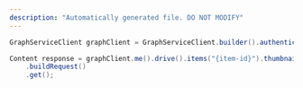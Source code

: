 ```yaml
---
description: "Automatically generated file. DO NOT MODIFY"
---
```

<!-- markdownlint-disable MD041 -->

```java
GraphServiceClient graphClient = GraphServiceClient.builder().authenticationProvider( authProvider ).buildClient();

Content response = graphClient.me().drive().items("{item-id}").thumbnails("{thumb-id}").{size}()
    .buildRequest()
    .get();
```

